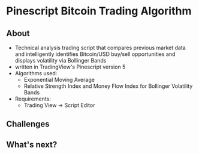 # Pinescript Bitcoin Trading Algorithm 

## About
  * Technical analysis trading script that compares previous market data and intelligently identifies Bitcoin/USD buy/sell opportunities and displays volatility via Bollinger Bands
  * written in TradingView's Pinescript version 5
  * Algorithms used:
    * Exponential Moving Average
    * Relative Strength Index and Money Flow Index for Bollinger Volatility Bands
  * Requirements:
    * Trading View -> Script Editor 



## Challenges


## What's next?
 
